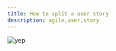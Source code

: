 ```yaml
---
title: How to split a user story
description: agile,user,story
---
```


![yep]({{site.baseurl}}/images/how-to-split-a-user-story.png)
